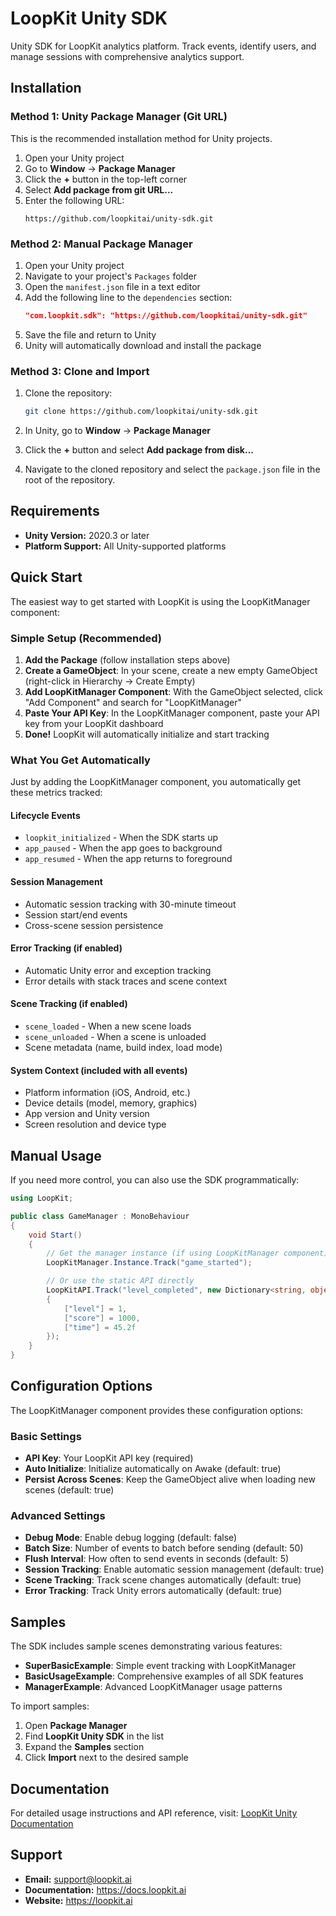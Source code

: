 # LoopKit Unity SDK

Unity SDK for LoopKit analytics platform. Track events, identify users, and manage sessions with comprehensive analytics support.

## Installation

### Method 1: Unity Package Manager (Git URL)

This is the recommended installation method for Unity projects.

1. Open your Unity project
2. Go to **Window** → **Package Manager**
3. Click the **+** button in the top-left corner
4. Select **Add package from git URL...**
5. Enter the following URL:
   ```
   https://github.com/loopkitai/unity-sdk.git
   ```

### Method 2: Manual Package Manager

1. Open your Unity project
2. Navigate to your project's `Packages` folder
3. Open the `manifest.json` file in a text editor
4. Add the following line to the `dependencies` section:
   ```json
   "com.loopkit.sdk": "https://github.com/loopkitai/unity-sdk.git"
   ```
5. Save the file and return to Unity
6. Unity will automatically download and install the package

### Method 3: Clone and Import

1. Clone the repository:

   ```bash
   git clone https://github.com/loopkitai/unity-sdk.git
   ```

2. In Unity, go to **Window** → **Package Manager**
3. Click the **+** button and select **Add package from disk...**
4. Navigate to the cloned repository and select the `package.json` file in the root of the repository.

## Requirements

- **Unity Version:** 2020.3 or later
- **Platform Support:** All Unity-supported platforms

## Quick Start

The easiest way to get started with LoopKit is using the LoopKitManager component:

### Simple Setup (Recommended)

1. **Add the Package** (follow installation steps above)
2. **Create a GameObject**: In your scene, create a new empty GameObject (right-click in Hierarchy → Create Empty)
3. **Add LoopKitManager Component**: With the GameObject selected, click "Add Component" and search for "LoopKitManager"
4. **Paste Your API Key**: In the LoopKitManager component, paste your API key from your LoopKit dashboard
5. **Done!** LoopKit will automatically initialize and start tracking

### What You Get Automatically

Just by adding the LoopKitManager component, you automatically get these metrics tracked:

#### **Lifecycle Events**

- `loopkit_initialized` - When the SDK starts up
- `app_paused` - When the app goes to background
- `app_resumed` - When the app returns to foreground

#### **Session Management**

- Automatic session tracking with 30-minute timeout
- Session start/end events
- Cross-scene session persistence

#### **Error Tracking** (if enabled)

- Automatic Unity error and exception tracking
- Error details with stack traces and scene context

#### **Scene Tracking** (if enabled)

- `scene_loaded` - When a new scene loads
- `scene_unloaded` - When a scene is unloaded
- Scene metadata (name, build index, load mode)

#### **System Context** (included with all events)

- Platform information (iOS, Android, etc.)
- Device details (model, memory, graphics)
- App version and Unity version
- Screen resolution and device type

## Manual Usage

If you need more control, you can also use the SDK programmatically:

```csharp
using LoopKit;

public class GameManager : MonoBehaviour
{
    void Start()
    {
        // Get the manager instance (if using LoopKitManager component)
        LoopKitManager.Instance.Track("game_started");

        // Or use the static API directly
        LoopKitAPI.Track("level_completed", new Dictionary<string, object>
        {
            ["level"] = 1,
            ["score"] = 1000,
            ["time"] = 45.2f
        });
    }
}
```

## Configuration Options

The LoopKitManager component provides these configuration options:

### **Basic Settings**

- **API Key**: Your LoopKit API key (required)
- **Auto Initialize**: Initialize automatically on Awake (default: true)
- **Persist Across Scenes**: Keep the GameObject alive when loading new scenes (default: true)

### **Advanced Settings**

- **Debug Mode**: Enable debug logging (default: false)
- **Batch Size**: Number of events to batch before sending (default: 50)
- **Flush Interval**: How often to send events in seconds (default: 5)
- **Session Tracking**: Enable automatic session management (default: true)
- **Scene Tracking**: Track scene changes automatically (default: true)
- **Error Tracking**: Track Unity errors automatically (default: true)

## Samples

The SDK includes sample scenes demonstrating various features:

- **SuperBasicExample**: Simple event tracking with LoopKitManager
- **BasicUsageExample**: Comprehensive examples of all SDK features
- **ManagerExample**: Advanced LoopKitManager usage patterns

To import samples:

1. Open **Package Manager**
2. Find **LoopKit Unity SDK** in the list
3. Expand the **Samples** section
4. Click **Import** next to the desired sample

## Documentation

For detailed usage instructions and API reference, visit: [LoopKit Unity Documentation](https://docs.loopkit.ai/docs/unity-quickstart.html)

## Support

- **Email:** support@loopkit.ai
- **Documentation:** https://docs.loopkit.ai
- **Website:** https://loopkit.ai
